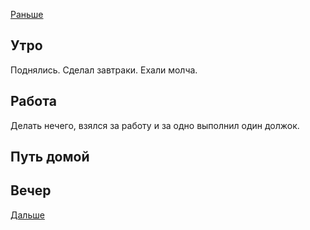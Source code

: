 [Раньше](2021.06.29.md)
## Утро
Поднялись. Сделал завтраки. Ехали молча.
## Работа
Делать нечего, взялся за работу и за одно выполнил один должок.
## Путь домой
## Вечер
[Дальше](../07/2021.07.01.md)